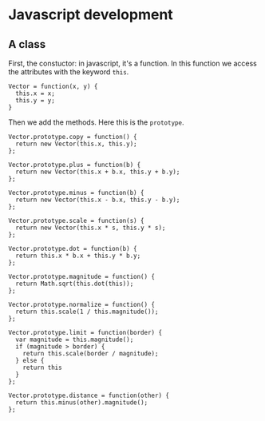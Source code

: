 # Javascript development

## A class

First, the constuctor: in javascript, it's a function. In this function we access the attributes with the keyword `this`.

    Vector = function(x, y) {
      this.x = x;
      this.y = y;
    }


Then we add the methods. Here this is the `prototype`.

    Vector.prototype.copy = function() {
      return new Vector(this.x, this.y);
    };

    Vector.prototype.plus = function(b) {
      return new Vector(this.x + b.x, this.y + b.y);
    };

    Vector.prototype.minus = function(b) {
      return new Vector(this.x - b.x, this.y - b.y);
    };

    Vector.prototype.scale = function(s) {
      return new Vector(this.x * s, this.y * s);
    };

    Vector.prototype.dot = function(b) {
      return this.x * b.x + this.y * b.y;
    };

    Vector.prototype.magnitude = function() {
      return Math.sqrt(this.dot(this));
    };

    Vector.prototype.normalize = function() {
      return this.scale(1 / this.magnitude());
    };

    Vector.prototype.limit = function(border) {
      var magnitude = this.magnitude();
      if (magnitude > border) {
        return this.scale(border / magnitude);
      } else {
        return this
      }
    };

    Vector.prototype.distance = function(other) {
      return this.minus(other).magnitude();
    };




